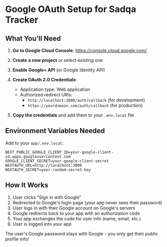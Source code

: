 # Google OAuth Setup for Sadqa Tracker

## What You'll Need

1. **Go to Google Cloud Console**: https://console.cloud.google.com/
2. **Create a new project** or select existing one
3. **Enable Google+ API** (or Google Identity API)
4. **Create OAuth 2.0 Credentials**:
   - Application type: Web application
   - Authorized redirect URIs: 
     - `http://localhost:3000/auth/callback` (for development)
     - `https://yourdomain.com/auth/callback` (for production)

5. **Copy the credentials** and add them to your `.env.local` file

## Environment Variables Needed

Add to your `app/.env.local`:

```env
NEXT_PUBLIC_GOOGLE_CLIENT_ID=your-google-client-id.apps.googleusercontent.com
GOOGLE_CLIENT_SECRET=your-google-client-secret
NEXTAUTH_URL=http://localhost:3000
NEXTAUTH_SECRET=your-random-secret-key
```

## How It Works

1. User clicks "Sign in with Google" 
2. Redirected to Google's login page (your app never sees their password)
3. User logs in with their Google account on Google's servers
4. Google redirects back to your app with an authorization code
5. Your app exchanges the code for user info (name, email, etc.)
6. User is logged into your app

The user's Google password stays with Google - you only get their public profile info!
